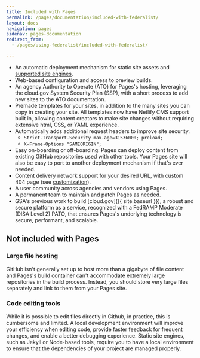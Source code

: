```yaml
---
title: Included with Pages
permalink: /pages/documentation/included-with-federalist/
layout: docs
navigation: pages
sidenav: pages-documentation
redirect_from: 
  - /pages/using-federalist/included-with-federalist/

---
```


* An automatic deployment mechanism for static site assets and [supported site engines]({{site.baseurl}}/pages/documentation/supported-site-engines).
* Web-based configuration and access to preview builds.
* An agency Authority to Operate (ATO) for Pages's hosting, leveraging the cloud.gov System Security Plan (SSP), with a short process to add new sites to the ATO documentation.
* Premade templates for your sites, in addition to the many sites you can copy in creating your site. All templates now have Netlify CMS support built in, allowing content creators to make site changes without requiring extensive html, CSS, or YAML experience.
* Automatically adds additional request headers to improve site security.
  * `Strict-Transport-Security max-age=31536000; preload;`
  * `X-Frame-Options "SAMEORIGIN";`
* Easy on-boarding or off-boarding: Pages can deploy content from existing GitHub repositories used with other tools. Your Pages site will also be easy to port to another deployment mechanism if that's ever needed.
* Content delivery network support for your desired URL, with custom 404 page (see [customization]({{site.baseurl}}/pages/documentation/customization/)).
* A user community across agencies and vendors using Pages.
* A permanent team to maintain and patch Pages as needed.
* GSA's previous work to build [cloud.gov]({{ site.baseurl }}), a robust and secure platform as a service, recognized with a FedRAMP Moderate (DISA Level 2) PATO, that ensures Pages's underlying technology is secure, performant, and scalable.

## Not included with Pages

### Large file hosting
GitHub isn't generally set up to host more than a gigabyte of file content and Pages's build container can't accommodate extremely large repositories in the build process. Instead, you should store very large files separately and link to them from your Pages site.

### Code editing tools
While it is possible to edit files directly in Github, in practice, this is cumbersome and limited. A local development environment will improve your efficiency when editing code, provide faster feedback for frequent changes, and enable a better debugging experience. Static site engines, such as Jekyll or Node-based tools, require you to have a local environment to ensure that the dependencies of your project are managed properly.
